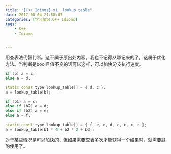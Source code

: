 ```yaml
---
title: "[C++ Idioms] x1. lookup table"
date: 2017-08-04 21:58:07
categories: [学习笔记,C++ Idioms]
tags:
    - C++
    - Idioms


---
```

用查表法代替判断。<!--more-->这不属于原出处内容，我也不记得从哪记来的了，这属于优化方法。当判断是bool且值不变的话可以这样，可以加快分支执行速度。
```cpp
if (b) a = c;
else a = d;

static const type lookup_table[] = { d, c };
a = lookup_table[b];

if (b1) a = c;
else if (b2) a = d;
else if (b3) a = e;
else a = f;

static const type lookup_table[] = { f, e, d, d, c, c, c, c };
a = lookup_table[b1 * 4 + b2 * 2 + b3];
```
对于某些情况是可以加快的，但如果需要查表多次才能获得一个结果时，就需要斟酌使用了。  